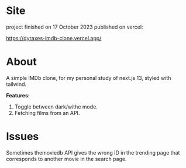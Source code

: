 # Site

project finished on 17 October 2023
published on vercel:

https://dyraxes-imdb-clone.vercel.app/

# About

A simple IMDb clone, for my personal study of next.js 13, styled with tailwind.

**Features:**

1. Toggle between dark/withe mode.
2. Fetching films from an API.

# Issues

Sometimes themoviedb API gives the wrong ID in the trending page that corresponds to another movie in the search page.
